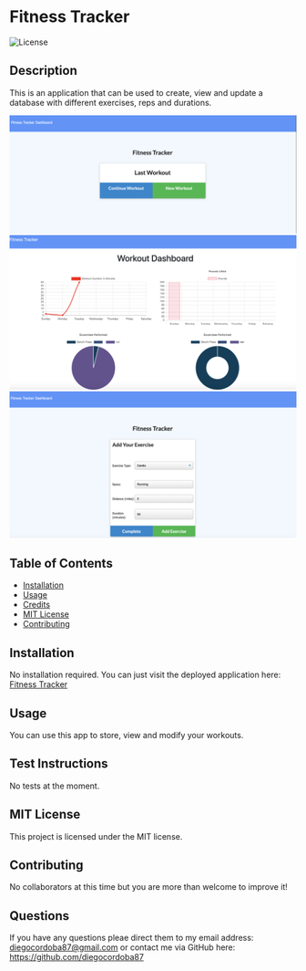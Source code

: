 # Fitness Tracker

![License](https://img.shields.io/badge/License-MIT-red)


## Description
This is an application that can be used to create, view and update a database with different exercises, reps and durations.

![Fitness Main](assets/images/fitnessMain.png) 
![Workout Dashboard](assets/images/workoutDashboard.png)
![Fitness Tracker](assets/images/fitnessTracker.png)



## Table of Contents 
* [Installation](#installation)
* [Usage](#usage)
* [Credits](#credits)
* [MIT License](#MIT-License)
* [Contributing](#Contributing)


## Installation
No installation required.  You can just visit the deployed application here:
[Fitness Tracker](https://glacial-harbor-00867.herokuapp.com/)


## Usage 
You can use this app to store, view and modify your workouts.


## Test Instructions

No tests at the moment.


## MIT License

This project is licensed under the MIT license.


## Contributing

No collaborators at this time but you are more than welcome to improve it!

## Questions

If you have any questions pleae direct them to my email address: diegocordoba87@gmail.com or contact me via GitHub here: 
https://github.com/diegocordoba87
 

